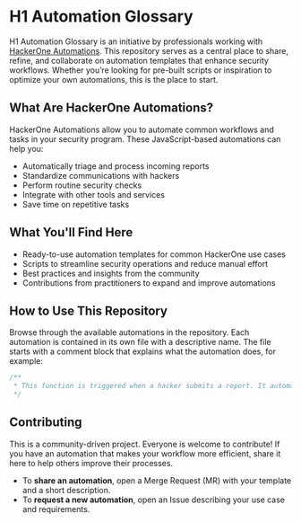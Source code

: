 # H1 Automation Glossary


H1 Automation Glossary is an initiative by professionals working with [HackerOne Automations](https://docs.hackerone.com/en/articles/9653527-automations-overview). This repository serves as a central place to share, refine, and collaborate on automation templates that enhance security workflows. Whether you’re looking for pre-built scripts or inspiration to optimize your own automations, this is the place to start.

## What Are HackerOne Automations?

HackerOne Automations allow you to automate common workflows and tasks in your security program. These JavaScript-based automations can help you:

- Automatically triage and process incoming reports
- Standardize communications with hackers
- Perform routine security checks
- Integrate with other tools and services
- Save time on repetitive tasks

## What You'll Find Here

- Ready-to-use automation templates for common HackerOne use cases
- Scripts to streamline security operations and reduce manual effort
- Best practices and insights from the community
- Contributions from practitioners to expand and improve automations

## How to Use This Repository

Browse through the available automations in the repository. Each automation is contained in its own file with a descriptive name. The file starts with a comment block that explains what the automation does, for example:

```javascript
/**
 * This function is triggered when a hacker submits a report. It automates the process of reviewing the report, generating feedback, and sending the feedback to the hacker with a comment.
 */
```

## Contributing 

This is a community-driven project. Everyone is welcome to contribute! If you have an automation that makes your workflow more efficient, share it here to help others improve their processes.

- To **share an automation**, open a Merge Request (MR) with your template and a short description.
- To **request a new automation**, open an Issue describing your use case and requirements.

